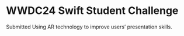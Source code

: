 # WWDC24 Swift Student Challenge

Submitted
Using AR technology to improve users’ presentation skills.

